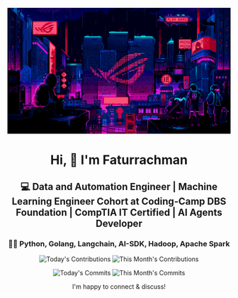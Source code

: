 <div align="center">
  
  ![Banner GIF](images/desktop-neon-gaming.gif)

  # Hi, 👋 I'm Faturrachman

  ## 💻 Data and Automation Engineer | Machine Learning Engineer Cohort at Coding-Camp DBS Foundation | CompTIA IT Certified | AI Agents Developer

  ### 👩‍💻 Python, Golang, Langchain, AI-SDK, Hadoop, Apache Spark

  <!-- TODAY_CONTRIBUTIONS: 9 -->
  <!-- MONTH_CONTRIBUTIONS: 156 2025-05 -->
  ![Today's Contributions](https://img.shields.io/badge/Today's%20Contributions-9-purple)
  ![This Month's Contributions](https://img.shields.io/badge/This%20Month's%20Contributions-156-orange)

  <!-- TODAY_COMMITS: 6 -->
  <!-- MONTH_COMMITS: 126 2025-05 -->
  ![Today's Commits](https://img.shields.io/badge/Today's%20Commits-6-blue)
  ![This Month's Commits](https://img.shields.io/badge/This%20Month's%20Commits-126-green)
  
  I'm happy to connect & discuss!
  
</div>
